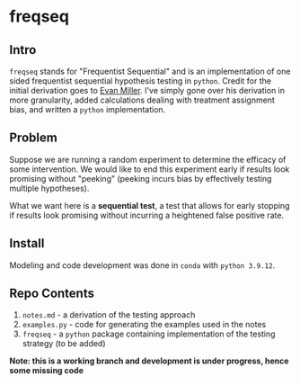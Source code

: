 # freqseq

## Intro

`freqseq` stands for "Frequentist Sequential" and is an implementation of one sided frequentist sequential hypothesis testing in  `python`. Credit for the initial derivation goes to [Evan Miller](https://www.evanmiller.org/sequential-ab-testing.html#notes). I've simply gone over his derivation in more granularity, added calculations dealing with treatment assignment bias, and written a `python` implementation. 


## Problem

Suppose we are running a random experiment to determine the efficacy of some intervention. We would like to end this experiment early if results look promising without "peeking" (peeking incurs bias by effectively testing multiple hypotheses). 

What we want here is a **sequential test**, a test that allows for early stopping if results look promising without incurring a heightened false positive rate. 


## Install

Modeling and code development was done in `conda` with `python 3.9.12`. 

## Repo Contents

1. `notes.md` - a derivation of the testing approach
2. `examples.py` - code for generating the examples used in the notes
3. `freqseq` - a `python` package containing implementation of the testing strategy (to be added)


**Note: this is a working branch and development is under progress, hence some missing code**


